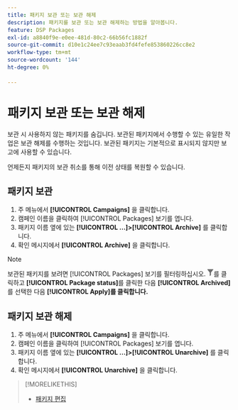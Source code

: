 ```yaml
---
title: 패키지 보관 또는 보관 해제
description: 패키지를 보관 또는 보관 해제하는 방법을 알아봅니다.
feature: DSP Packages
exl-id: a8840f9e-e0ee-481d-80c2-66b56fc1882f
source-git-commit: d10e1c24ee7c93eaab3fd4fefe853860226cc8e2
workflow-type: tm+mt
source-wordcount: '144'
ht-degree: 0%

---
```


# 패키지 보관 또는 보관 해제

보관 시 사용하지 않는 패키지를 숨깁니다. 보관된 패키지에서 수행할 수 있는 유일한 작업은 보관 해제를 수행하는 것입니다. 보관된 패키지는 기본적으로 표시되지 않지만 보고에 사용할 수 있습니다.

언제든지 패키지의 보관 취소를 통해 이전 상태를 복원할 수 있습니다.

## 패키지 보관

1. 주 메뉴에서 **[!UICONTROL Campaigns]** 을 클릭합니다.
1. 캠페인 이름을 클릭하여 [!UICONTROL Packages] 보기를 엽니다.
1. 패키지 이름 옆에 있는 **[!UICONTROL ...]>[!UICONTROL Archive]** 를 클릭합니다.
1. 확인 메시지에서 **[!UICONTROL Archive]** 을 클릭합니다.

>[!NOTE]
>
>보관된 패키지를 보려면 [!UICONTROL Packages] 보기를 필터링하십시오. ![필터 단추](/help/dsp/assets/filter.png)를 클릭하고 **[!UICONTROL Package status]**&#x200B;를 클릭한 다음 **[!UICONTROL Archived]**&#x200B;를 선택한 다음 **[!UICONTROL Apply]를 클릭합니다.**

## 패키지 보관 해제

1. 주 메뉴에서 **[!UICONTROL Campaigns]** 을 클릭합니다.
1. 캠페인 이름을 클릭하여 [!UICONTROL Packages] 보기를 엽니다.
1. 패키지 이름 옆에 있는 **[!UICONTROL ...]>[!UICONTROL Unarchive]** 를 클릭합니다.
1. 확인 메시지에서 **[!UICONTROL Unarchive]** 을 클릭합니다.

>[!MORELIKETHIS]
>
>* [패키지 편집](package-edit.md)

